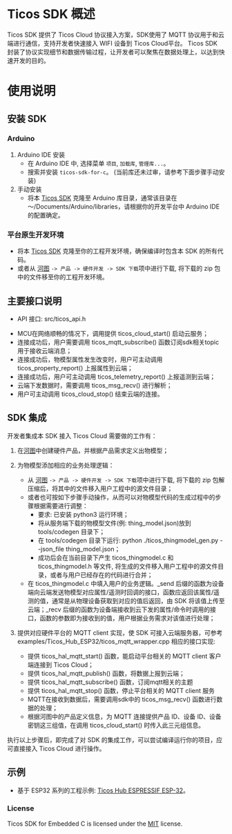 # Ticos SDK 概述

Ticos SDK 提供了 Ticos Cloud 协议接入方案，SDK使用了 MQTT 协议用于和云端进行通信，支持开发者快速接入 WIFI 设备到 Ticos Cloud平台。
Ticos SDK 封装了协议实现细节和数据传输过程，让开发者可以聚焦在数据处理上，以达到快速开发的目的。


# 使用说明

## 安装 SDK

### Arduino

  1. Arduino IDE 安装
     - 在 Arduino IDE 中, 选择菜单 `项目`, `加载库`, `管理库...`。
     - 搜索并安装 `ticos-sdk-for-c`。 (当前库还未过审，请参考下面步骤手动安装)
  2. 手动安装
     - 将本 [Ticos SDK](https://github.com/tiwater/ticos-sdk-for-c) 克隆至 Arduino 库目录，通常该目录在 ～/Documents/Arduino/libraries，请根据你的开发平台中 Arduino IDE 的配置确定。

### 平台原生开发环境

  - 将本 [Ticos SDK](https://github.com/tiwater/ticos-sdk-for-c) 克隆至你的工程开发环境，确保编译时包含本 SDK 的所有代码。
  - 或者从 [河图](https://console.ticos.cn) `-> 产品 -> 硬件开发 -> SDK 下载`项中进行下载, 将下载的 zip 包中的文件移至你的工程开发环境。

## 主要接口说明
  * API 接口: src/ticos_api.h

  - MCU在网络顺畅的情况下，调用提供 ticos_cloud_start() 启动云服务；
  - 连接成功后，用户需要调用 ticos_mqtt_subscribe() 函数订阅sdk相关topic用于接收云端消息；
  - 连接成功后，物模型属性发生改变时，用户可主动调用 ticos_property_report() 上报属性到云端；
  - 连接成功后，用户可主动调用 ticos_telemetry_report() 上报遥测到云端；
  - 云端下发数据时，需要调用 ticos_msg_recv() 进行解析；
  - 用户可主动调用 ticos_cloud_stop() 结束云端的连接。

## SDK 集成

开发者集成本 SDK 接入 Ticos Cloud 需要做的工作有：

1. 在[河图](https://console.ticos.cn)中创建硬件产品，并根据产品需求定义出物模型；
   
2. 为物模型添加相应的业务处理逻辑：

   - 从 [河图](https://console.ticos.cn) `-> 产品 -> 硬件开发 -> SDK 下载`项中进行下载, 将下载的 zip 包解压缩后，将其中的文件移入用户工程中的源文件目录；
   - 或者也可按如下步骤手动操作，从而可以对物模型代码的生成过程中的步骤根据需要进行调整：
     - 要求: 已安装 python3 运行环境；
     - 将从服务端下载的物模型文件(例: thing_model.json)放到 tools/codegen 目录下；
     - 在 tools/codegen 目录下运行: python ./ticos_thingmodel_gen.py --json_file thing_model.json；
     - 成功后会在当前目录下产生 ticos_thingmodel.c 和 ticos_thingmodel.h 等文件, 将生成的文件移入用户工程中的源文件目录，或者与用户已经存在的代码进行合并；
   - 在 ticos_thingmodel.c 中填入用户的业务逻辑。_send 后缀的函数为设备端向云端发送物模型对应属性/遥测时回调的接口，函数应返回该属性/遥测的值，通常是从物理设备获取到对应的值后返回，由 SDK 将该值上传至云端；_recv 后缀的函数为设备端接收到云下发的属性/命令时调用的接口，函数的参数即为接收到的值，用户根据业务需求对该值进行处理；

3. 提供对应硬件平台的 MQTT client 实现，使 SDK 可接入云端服务器，可参考 examples/Ticos_Hub_ESP32/ticos_mqtt_wrapper.cpp 相应的接口实现:

   - 提供 ticos_hal_mqtt_start() 函数，能启动平台相关的 MQTT client 客户端连接到 Ticos Cloud；
   - 提供 ticos_hal_mqtt_publish() 函数，将数据上报到云端；
   - 提供 ticos_hal_mqtt_subscribe() 函数，订阅mqtt相关的主题
   - 提供 ticos_hal_mqtt_stop() 函数，停止平台相关的 MQTT client 服务
   - MQTT在接收到数据后，需要调用sdk中的 ticos_msg_recv() 函数进行数据的处理；
   - 根据河图中的产品定义信息，为 MQTT 连接提供产品 ID、设备 ID、设备密钥这三组值，在调用 ticos_cloud_start() 时传入此三元组信息。

执行以上步骤后，即完成了对 SDK 的集成工作，可以尝试编译运行你的项目，应可直接接入 Ticos Cloud 进行操作。

## 示例
   * 基于 ESP32 系列的工程示例: [Ticos Hub ESPRESSIF ESP-32](examples/Ticos_Hub_ESP32/readme.md)。

### License

Ticos SDK for Embedded C is licensed under the [MIT](https://github.com/tiwater/ticos-sdk-for-c/blob/main/LICENSE) license.

